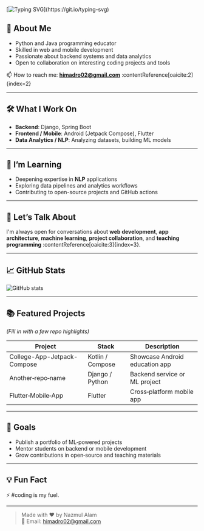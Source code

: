 

[![Typing SVG](https://readme-typing-svg.herokuapp.com?color=00F700&size=24&width=500&lines=Hello+%F0%9F%91%8B+I'm+Nazmul+Alam;Android+Developer+%7C+Flutter+%7C+Django;Love+to+Build+Cool+Projects!)](https://git.io/typing-svg)




## 🚀 About Me

- Python and Java programming educator
- Skilled in web and mobile development
- Passionate about backend systems and data analytics
- Open to collaboration on interesting coding projects and tools

📫 How to reach me: **himadro02@gmail.com** :contentReference[oaicite:2]{index=2}

---

## 🛠️ What I Work On

- **Backend**: Django, Spring Boot  
- **Frontend / Mobile**: Android (Jetpack Compose), Flutter  
- **Data Analytics / NLP**: Analyzing datasets, building ML models  

---

## 🌱 I’m Learning

- Deepening expertise in **NLP** applications  
- Exploring data pipelines and analytics workflows  
- Contributing to open-source projects and GitHub actions  

---

## 💬 Let’s Talk About

I'm always open for conversations about **web development**, **app architecture**, **machine learning**, **project collaboration**, and **teaching programming** :contentReference[oaicite:3]{index=3}.

---

## 📈 GitHub Stats

![GitHub stats](https://github-readme-stats.vercel.app/api?username=musfiqur552608&show_icons=true&theme=radical)

---

## 📚 Featured Projects

*(Fill in with a few repo highlights)*

| Project | Stack | Description |
|--------|--------|-------------|
| College-App-Jetpack-Compose | Kotlin / Compose | Showcase Android education app |
| Another‑repo‑name | Django / Python | Backend service or ML project |
| Flutter‑Mobile‑App | Flutter | Cross‑platform mobile app |

---

## 🎯 Goals

- Publish a portfolio of ML‑powered projects
- Mentor students on backend or mobile development
- Grow contributions in open‑source and teaching materials

---

## 💡 Fun Fact

⚡ #coding is my fuel.

---

> Made with ❤️ by Nazmul Alam  
> 📧 Email: himadro02@gmail.com  


